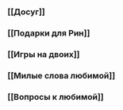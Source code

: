 
### [[Досуг]]
### [[Подарки для Рин]]
### [[Игры на двоих]]
### [[Милые слова любимой]]
### [[Вопросы к любимой]]
